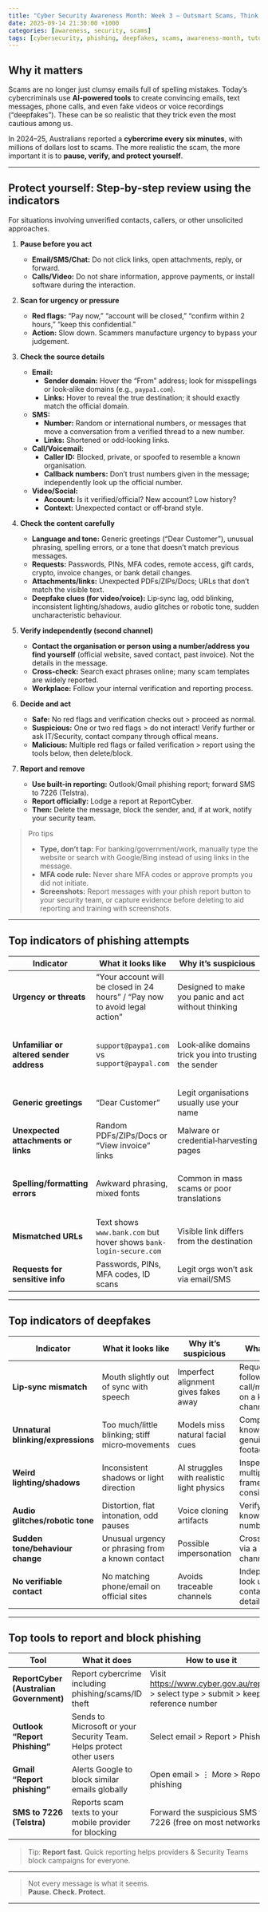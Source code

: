 ```yaml
---
title: "Cyber Security Awareness Month: Week 3 – Outsmart Scams, Think Before You Click, and Detect Deepfakes"
date: 2025-09-14 21:30:00 +1000
categories: [awareness, security, scams]
tags: [cybersecurity, phishing, deepfakes, scams, awareness-month, tutorial]
---
```



## Why it matters
Scams are no longer just clumsy emails full of spelling mistakes. Today’s cybercriminals use **AI‑powered tools** to create convincing emails, text messages, phone calls, and even fake videos or voice recordings (“deepfakes”). These can be so realistic that they trick even the most cautious among us.

In 2024–25, Australians reported a **cybercrime every six minutes**, with millions of dollars lost to scams. The more realistic the scam, the more important it is to **pause, verify, and protect yourself**.

---

## Protect yourself: Step‑by‑step review using the indicators
For situations involving unverified contacts, callers, or other unsolicited approaches.

1. **Pause before you act**  
   - **Email/SMS/Chat:** Do not click links, open attachments, reply, or forward.  
   - **Calls/Video:** Do not share information, approve payments, or install software during the interaction.

2. **Scan for urgency or pressure**  
   - **Red flags:** “Pay now,” “account will be closed,” “confirm within 2 hours,” “keep this confidential.”  
   - **Action:** Slow down. Scammers manufacture urgency to bypass your judgement.

3. **Check the source details**  
   - **Email:**  
     - **Sender domain:** Hover the “From” address; look for misspellings or look‑alike domains (e.g., `paypa1.com`).  
     - **Links:** Hover to reveal the true destination; it should exactly match the official domain.  
   - **SMS:**  
     - **Number:** Random or international numbers, or messages that move a conversation from a verified thread to a new number.  
     - **Links:** Shortened or odd‑looking links.  
   - **Call/Voicemail:**  
     - **Caller ID:** Blocked, private, or spoofed to resemble a known organisation.  
     - **Callback numbers:** Don’t trust numbers given in the message; independently look up the official number.  
   - **Video/Social:**  
     - **Account:** Is it verified/official? New account? Low history?  
     - **Context:** Unexpected contact or off‑brand style.

4. **Check the content carefully**  
   - **Language and tone:** Generic greetings (“Dear Customer”), unusual phrasing, spelling errors, or a tone that doesn’t match previous messages.  
   - **Requests:** Passwords, PINs, MFA codes, remote access, gift cards, crypto, invoice changes, or bank detail changes.  
   - **Attachments/links:** Unexpected PDFs/ZIPs/Docs; URLs that don’t match the visible text.  
   - **Deepfake clues (for video/voice):** Lip‑sync lag, odd blinking, inconsistent lighting/shadows, audio glitches or robotic tone, sudden uncharacteristic behaviour.

5. **Verify independently (second channel)**  
   - **Contact the organisation or person using a number/address you find yourself** (official website, saved contact, past invoice). Not the details in the message.  
   - **Cross‑check:** Search exact phrases online; many scam templates are widely reported.  
   - **Workplace:** Follow your internal verification and reporting process.

6. **Decide and act**  
   - **Safe:** No red flags and verification checks out > proceed as normal.  
   - **Suspicious:** One or two red flags > do not interact! Verify further or ask IT/Security, contact company through offical means.
   - **Malicious:** Multiple red flags or failed verification > report using the tools below, then delete/block.

7. **Report and remove**  
   - **Use built‑in reporting:** Outlook/Gmail phishing report; forward SMS to 7226 (Telstra).  
   - **Report officially:** Lodge a report at ReportCyber.  
   - **Then:** Delete the message, block the sender, and, if at work, notify your security team.

> Pro tips  
> - **Type, don’t tap:** For banking/government/work, manually type the website or search with Google/Bing instead of using links in the message.  
> - **MFA code rule:** Never share MFA codes or approve prompts you did not initiate.  
> - **Screenshots:** Report messages with your phish report button to your security team, or capture evidence before deleting to aid reporting and training with screenshots. 

---

## Top indicators of phishing attempts

| Indicator | What it looks like | Why it’s suspicious | What to do |
|---|---|---|---|
| **Urgency or threats** | “Your account will be closed in 24 hours” / “Pay now to avoid legal action” | Designed to make you panic and act without thinking | Pause; verify via official contact channels |
| **Unfamiliar or altered sender address** | `support@paypa1.com` vs `support@paypal.com` | Look‑alike domains trick you into trusting the sender | Hover to reveal the true domain; compare with official site |
| **Generic greetings** | “Dear Customer” | Legit organisations usually use your name | Treat as a red flag and verify |
| **Unexpected attachments or links** | Random PDFs/ZIPs/Docs or “View invoice” links | Malware or credential‑harvesting pages | Don’t open; confirm with the sender first |
| **Spelling/formatting errors** | Awkward phrasing, mixed fonts | Common in mass scams or poor translations | Combine with other signs; do not rely on this alone |
| **Mismatched URLs** | Text shows `www.bank.com` but hover shows `bank-login-secure.com` | Visible link differs from the destination | Type the address manually instead |
| **Requests for sensitive info** | Passwords, PINs, MFA codes, ID scans | Legit orgs won’t ask via email/SMS | Report to ReportCyber and delete |

---

## Top indicators of deepfakes

| Indicator | What it looks like | Why it’s suspicious | What to do |
|---|---|---|---|
| **Lip‑sync mismatch** | Mouth slightly out of sync with speech | Imperfect alignment gives fakes away | Request a follow‑up call/meeting on a known channel |
| **Unnatural blinking/expressions** | Too much/little blinking; stiff micro‑movements | Models miss natural facial cues | Compare with known genuine footage |
| **Weird lighting/shadows** | Inconsistent shadows or light direction | AI struggles with realistic light physics | Inspect multiple frames for consistency |
| **Audio glitches/robotic tone** | Distortion, flat intonation, odd pauses | Voice cloning artifacts | Verify using a known phone number |
| **Sudden tone/behaviour change** | Unusual urgency or phrasing from a known contact | Possible impersonation | Cross‑check via a second channel |
| **No verifiable contact** | No matching phone/email on official sites | Avoids traceable channels | Independently look up contact details |

---

## Top tools to report and block phishing

| Tool | What it does | How to use it |
|---|---|---|
| **ReportCyber (Australian Government)** | Report cybercrime including phishing/scams/ID theft | Visit https://www.cyber.gov.au/report > select type > submit > keep reference number |
| **Outlook “Report Phishing”** | Sends to Microsoft or your Security Team. Helps protect other users | Select email > Report > Phishing |
| **Gmail “Report phishing”** | Alerts Google to block similar emails globally | Open email > ⋮ More > Report phishing |
| **SMS to 7226 (Telstra)** | Reports scam texts to your mobile provider for blocking | Forward the suspicious SMS to 7226 (free on most networks) |

> Tip: **Report fast.** Quick reporting helps providers & Security Teams block campaigns for everyone.

---

> Not every message is what it seems.  
> **Pause. Check. Protect.**

---

